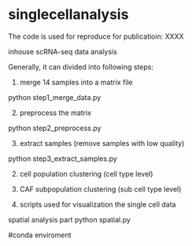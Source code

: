 # singlecellanalysis
The code is used for reproduce for publicatioin: XXXX

inhouse scRNA-seq data analysis

Generally, it can divided into following steps:
1. merge 14 samples into a matrix file

python step1_merge_data.py

2. preprocess the matrix

python step2_preprocess.py

3. extract samples (remove samples with low quality)

python step3_extract_samples.py

2. cell population clustering (cell type level)

3. CAF subpopulation clustering (sub cell type level)

4. scripts used for visualization the single cell data


spatial analysis part
python spatial.py

#conda enviroment

